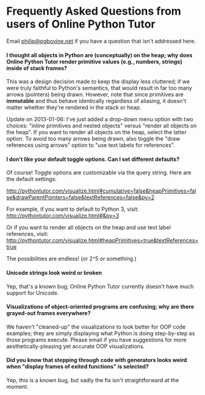 # Frequently Asked Questions from users of Online Python Tutor

Email philip@pgbovine.net if you have a question that isn't addressed here.

#### I thought all objects in Python are (conceptually) on the heap; why does Online Python Tutor render primitive values (e.g., numbers, strings) inside of stack frames?

This was a design decision made to keep the display less cluttered;
if we were truly faithful to Python's semantics, that would result in far too many arrows (pointers) being drawn.
However, note that since primitives are **immutable** and thus behave identically regardless of aliasing,
it doesn't matter whether they're rendered in the stack or heap.

Update on 2013-01-06: I've just added a drop-down menu option with two choices:
"inline primitives and nested objects" versus "render all objects on the heap".
If you want to render all objects on the heap, select the latter option.
To avoid too many arrows being drawn, also toggle the "draw references using arrows" option
to "use text labels for references".


#### I don't like your default toggle options. Can I set different defaults?

Of course! Toggle options are customizable via the query string. Here are the default settings:

http://pythontutor.com/visualize.html#cumulative=false&heapPrimitives=false&drawParentPointers=false&textReferences=false&py=2

For example, if you want to default to Python 3, visit:
http://pythontutor.com/visualize.html#&py=3

Or if you want to render all objects on the heap and use text label references, visit:
http://pythontutor.com/visualize.html#heapPrimitives=true&textReferences=true

The possibilities are endless! (or 2^5 or something.)

#### Unicode strings look weird or broken

Yep, that's a known bug; Online Python Tutor currently doesn't have much support for Unicode.


#### Visualizations of object-oriented programs are confusing; why are there grayed-out frames everywhere?

We haven't "cleaned-up" the visualizations to look better for OOP code examples;
they are simply displaying what Python is doing step-by-step as those programs execute.
Please email if you have suggestions for more aesthetically-pleasing yet accurate OOP visualizations.


#### Did you know that stepping through code with generators looks weird when "display frames of exited functions" is selected?

Yep, this is a known bug, but sadly the fix isn't straightforward at the moment.
